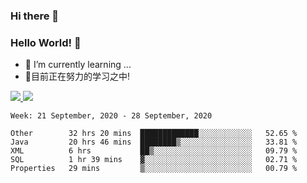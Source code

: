 ### Hi there 👋
### Hello World! 🙌

- 🌱 I’m currently learning ...
- 📖目前正在努力的学习之中!

<a href="https://github.com/anuraghazra/github-readme-stats">
  <img src="https://github-readme-stats.vercel.app/api?username=keyboardWithDream&show_icons=true&repo=github-readme-stats" />
</a>
<a href="https://github.com/anuraghazra/convoychat">
  <img src="https://github-readme-stats.vercel.app/api/top-langs/?username=keyboardWithDream&layout=compact&repo=convoychat" />
</a>



<!--START_SECTION:waka-->
```text
Week: 21 September, 2020 - 28 September, 2020

Other        32 hrs 20 mins  █████████████░░░░░░░░░░░░   52.65 % 
Java         20 hrs 46 mins  ████████▒░░░░░░░░░░░░░░░░   33.81 % 
XML          6 hrs           ██▒░░░░░░░░░░░░░░░░░░░░░░   09.79 % 
SQL          1 hr 39 mins    ▓░░░░░░░░░░░░░░░░░░░░░░░░   02.71 % 
Properties   29 mins         ▒░░░░░░░░░░░░░░░░░░░░░░░░   00.79 % 
```
<!--END_SECTION:waka-->

